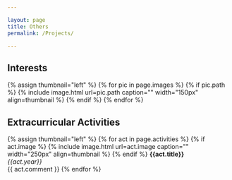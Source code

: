 ```yaml
---

layout: page
title: Others
permalink: /Projects/

---
```



## Interests

{% assign thumbnail="left" %}
{% for pic in page.images %}
{% if pic.path %}
{% include image.html url=pic.path caption="" width="150px" align=thumbnail %}
{% endif %}
{% endfor %}<br/>

## Extracurricular Activities

{% assign thumbnail="left" %}
{% for act in page.activities %}
{% if act.image %}
{% include image.html url=act.image caption="" width="250px" align=thumbnail %}
{% endif %}
**{{act.title}}** <br/>
*{{act.year}}* <br/>
{{ act.comment }}
{% endfor %}<br/>
